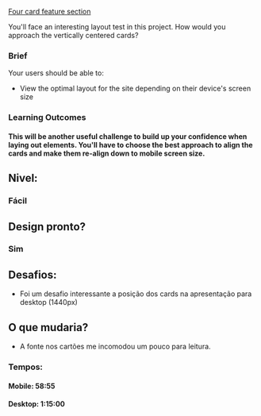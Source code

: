 [Four card feature section](https://www.frontendmentor.io/challenges/four-card-feature-section-weK1eFYK/hub/four-card-feature-section-Y7rnMjs8I)

You'll face an interesting layout test in this project. How would you approach the vertically centered cards?

### Brief

Your users should be able to:

- View the optimal layout for the site depending on their device's screen size

### Learning Outcomes

#### This will be another useful challenge to build up your confidence when laying out elements. You'll have to choose the best approach to align the cards and make them re-align down to mobile screen size.

## Nivel:

### Fácil

## Design pronto?

### Sim

## Desafios:

- Foi um desafio interessante a posição dos cards na apresentação para desktop (1440px)

## O que mudaria?

- A fonte nos cartões me incomodou um pouco para leitura.

### Tempos:

#### Mobile: 58:55

#### Desktop: 1:15:00
